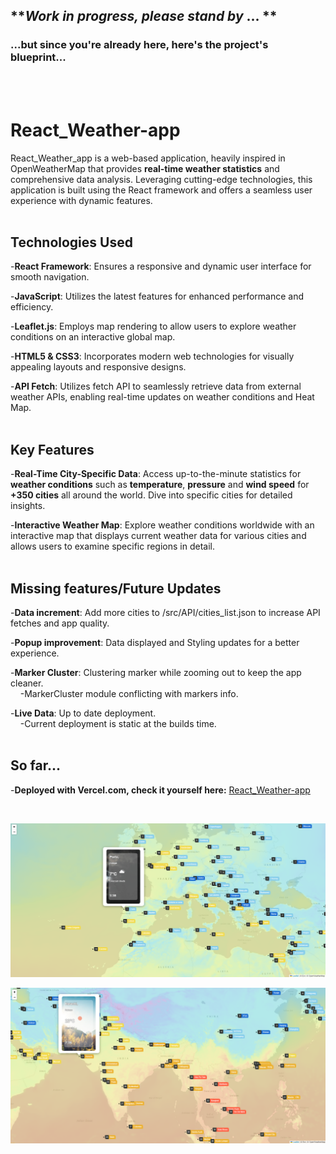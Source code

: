 ## **_Work in progress, please stand by_ ... **

### ...but since you're already here, here's the project's blueprint...

<br>
<br>

# React_Weather-app

React_Weather_app is a web-based application, heavily inspired in OpenWeatherMap that provides **real-time weather statistics** and comprehensive data analysis. Leveraging cutting-edge technologies, this application is built using the React framework and offers a seamless user experience with dynamic features.
<br>
<br>

## Technologies Used
-**React Framework**: Ensures a responsive and dynamic user interface for smooth navigation.

-**JavaScript**: Utilizes the latest features for enhanced performance and efficiency.

-**Leaflet.js**: Employs map rendering to allow users to explore weather conditions on an interactive global map.

-**HTML5 & CSS3**: Incorporates modern web technologies for visually appealing layouts and responsive designs.

-**API Fetch**: Utilizes fetch API to seamlessly retrieve data from external weather APIs, enabling real-time updates on weather conditions and Heat Map.
<br>
<br>

## Key Features
-**Real-Time City-Specific Data**: Access up-to-the-minute statistics for **weather conditions** such as **temperature**, **pressure** and **wind speed** for **+350 cities** all around the world. Dive into specific cities for detailed insights.

-**Interactive Weather Map**: Explore weather conditions worldwide with an interactive map that displays current weather data for various cities and allows users to examine specific regions in detail.
<br>
<br>

## Missing features/Future Updates
-**Data increment**: Add more cities to /src/API/cities_list.json to increase API fetches and app quality.

-**Popup improvement**: Data displayed and Styling updates for a better experience.

-**Marker Cluster**: Clustering marker while zooming out to keep the app cleaner.<br> 
&nbsp;&nbsp;&nbsp;&nbsp;-MarkerCluster module conflicting with markers info.

-**Live Data**: Up to date deployment.<br>
&nbsp;&nbsp;&nbsp;&nbsp;-Current deployment is static at the builds time.
<br>
<br>

## So far... 

-**Deployed with Vercel.com, check it yourself here:** [React_Weather-app](https://react-weather-app-eight-pied.vercel.app/)

<br>

![image](https://github.com/NunoSousa9/React_Weather-app/blob/main/ScreenShot.png?raw=true)


![image](https://github.com/NunoSousa9/React_Weather-app/blob/main/ScreenShotAsia.png?raw=true)

